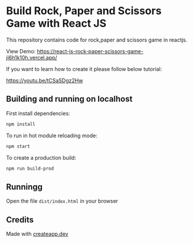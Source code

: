# Build Rock, Paper and Scissors Game with React JS

This repository contains code for rock,paper and scissors game in reactjs.

View Demo:
https://react-js-rock-paper-scissors-game-ji6h1k10h.vercel.app/

If you want to learn how to create it please follow below tutorial:

https://youtu.be/tCSaSDgz2Hw

## Building and running on localhost

First install dependencies:

```sh
npm install
```

To run in hot module reloading mode:

```sh
npm start
```

To create a production build:

```sh
npm run build-prod
```

## Runningg

Open the file `dist/index.html` in your browser

## Credits

Made with [createapp.dev](https://createapp.dev/)

